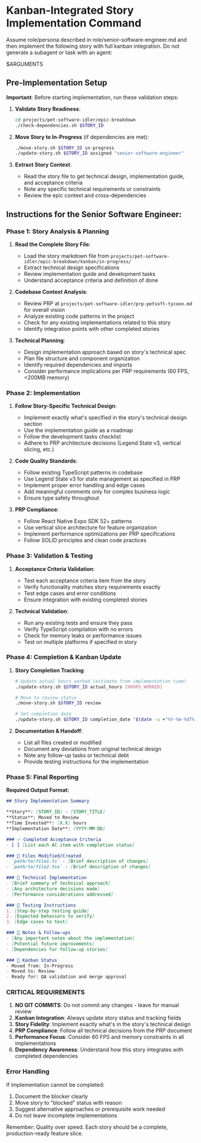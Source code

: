 # Kanban-Integrated Story Implementation Command

Assume role/persona described in role/senior-software-engineer.md and then implement the following story with full kanban integration. Do not generate a subagent or task with an agent:

$ARGUMENTS

## Pre-Implementation Setup

**Important**: Before starting implementation, run these validation steps:

1. **Validate Story Readiness**:
   ```bash
   cd projects/pet-software-idler/epic-breakdown
   ./check-dependencies.sh $STORY_ID
   ```

2. **Move Story to In-Progress** (if dependencies are met):
   ```bash
   ./move-story.sh $STORY_ID in-progress
   ./update-story.sh $STORY_ID assigned "senior-software-engineer"
   ```

3. **Extract Story Context**:
   - Read the story file to get technical design, implementation guide, and acceptance criteria
   - Note any specific technical requirements or constraints
   - Review the epic context and cross-dependencies

## Instructions for the Senior Software Engineer:

### Phase 1: Story Analysis & Planning

1. **Read the Complete Story File**:
   - Load the story markdown file from `projects/pet-software-idler/epic-breakdown/kanban/in-progress/`
   - Extract technical design specifications
   - Review implementation guide and development tasks
   - Understand acceptance criteria and definition of done

2. **Codebase Context Analysis**:
   - Review PRP at `projects/pet-software-idler/prp-petsoft-tycoon.md` for overall vision
   - Analyze existing code patterns in the project
   - Check for any existing implementations related to this story
   - Identify integration points with other completed stories

3. **Technical Planning**:
   - Design implementation approach based on story's technical spec
   - Plan file structure and component organization
   - Identify required dependencies and imports
   - Consider performance implications per PRP requirements (60 FPS, <200MB memory)

### Phase 2: Implementation

1. **Follow Story-Specific Technical Design**:
   - Implement exactly what's specified in the story's technical design section
   - Use the implementation guide as a roadmap
   - Follow the development tasks checklist
   - Adhere to PRP architecture decisions (Legend State v3, vertical slicing, etc.)

2. **Code Quality Standards**:
   - Follow existing TypeScript patterns in codebase
   - Use Legend State v3 for state management as specified in PRP
   - Implement proper error handling and edge cases
   - Add meaningful comments only for complex business logic
   - Ensure type safety throughout

3. **PRP Compliance**:
   - Follow React Native Expo SDK 52+ patterns
   - Use vertical slice architecture for feature organization
   - Implement performance optimizations per PRP specifications
   - Follow SOLID principles and clean code practices

### Phase 3: Validation & Testing

1. **Acceptance Criteria Validation**:
   - Test each acceptance criteria item from the story
   - Verify functionality matches story requirements exactly
   - Test edge cases and error conditions
   - Ensure integration with existing completed stories

2. **Technical Validation**:
   - Run any existing tests and ensure they pass
   - Verify TypeScript compilation with no errors
   - Check for memory leaks or performance issues
   - Test on multiple platforms if specified in story

### Phase 4: Completion & Kanban Update

1. **Story Completion Tracking**:
   ```bash
   # Update actual hours worked (estimate from implementation time)
   ./update-story.sh $STORY_ID actual_hours [HOURS_WORKED]
   
   # Move to review status
   ./move-story.sh $STORY_ID review
   
   # Set completion date
   ./update-story.sh $STORY_ID completion_date "$(date -u +"%Y-%m-%dT%H:%M:%S.000Z")"
   ```

2. **Documentation & Handoff**:
   - List all files created or modified
   - Document any deviations from original technical design
   - Note any follow-up tasks or technical debt
   - Provide testing instructions for the implementation

### Phase 5: Final Reporting

**Required Output Format:**

```markdown
## Story Implementation Summary

**Story**: [STORY_ID] - [STORY_TITLE]
**Status**: Moved to Review
**Time Invested**: [X.X] hours
**Implementation Date**: [YYYY-MM-DD]

### ✅ Completed Acceptance Criteria
- [ ] [List each AC item with completion status]

### 📁 Files Modified/Created
- `path/to/file1.ts` - [Brief description of changes]
- `path/to/file2.tsx` - [Brief description of changes]

### 🔧 Technical Implementation
- [Brief summary of technical approach]
- [Any architecture decisions made]
- [Performance considerations addressed]

### 🧪 Testing Instructions
1. [Step-by-step testing guide]
2. [Expected behaviors to verify]
3. [Edge cases to test]

### 📝 Notes & Follow-ups
- [Any important notes about the implementation]
- [Potential future improvements]
- [Dependencies for follow-up stories]

### 🔄 Kanban Status
- Moved from: In-Progress
- Moved to: Review
- Ready for: QA validation and merge approval
```

### CRITICAL REQUIREMENTS

1. **NO GIT COMMITS**: Do not commit any changes - leave for manual review
2. **Kanban Integration**: Always update story status and tracking fields
3. **Story Fidelity**: Implement exactly what's in the story's technical design
4. **PRP Compliance**: Follow all technical decisions from the PRP document
5. **Performance Focus**: Consider 60 FPS and memory constraints in all implementations
6. **Dependency Awareness**: Understand how this story integrates with completed dependencies

### Error Handling

If implementation cannot be completed:
1. Document the blocker clearly
2. Move story to "blocked" status with reason
3. Suggest alternative approaches or prerequisite work needed
4. Do not leave incomplete implementations

Remember: Quality over speed. Each story should be a complete, production-ready feature slice.